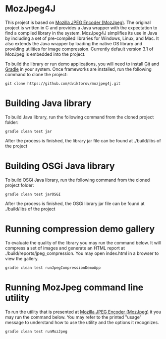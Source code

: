 # MozJpeg4J
This project is based on [Mozilla JPEG Encoder (MozJpeg)](https://github.com/mozilla/mozjpeg). The original project 
is written in C and provides a Java wrapper with the expectation to find a compiled library in the system. 
MozJpeg4J simplifies its use in Java by including a set of pre-compiled libraries for Windows, Linux, and Mac. 
It also extends the Java wrapper by loading the native OS library and providing utilities for image compression.
Currently default version 3.1 of MozJpeg is embedded into the project.

To build the library or run demo applications, you will need to install [Git](https://git-scm.com/) and 
[Gradle](http://gradle.org) in your system. Once frameworks are installed, run the following command to clone 
the project:
    
    git clone https://github.com/dviktorov/mozjpeg4j.git


# Building Java library
To build Java library, run the following command from the cloned project folder:

    gradle clean test jar

After the process is finished, the library jar file can be found at ./build/libs of the project


# Building OSGi Java library
To build OSGi Java library, run the following command from the cloned project folder:

    gradle clean test jarOSGI

After the process is finished, the OSGi library jar file can be found at ./build/libs of the project


# Running compression demo gallery
To evaluate the quality of the library you may run the command below. It will compress a set of images and generate
an HTML report at ./build/reports/jpeg_compression. You may open index.html in a browser to view the gallery.

    gradle clean test runJpegCompressionDemoApp


# Running MozJpeg command line utility
To run the utility that is presented at [Mozilla JPEG Encoder (MozJpeg)](https://github.com/mozilla/mozjpeg) it you may
run the command below. You may refer to the printed "usage" message to understand how to use the utility and the 
options it recognizes.

    gradle clean test runMozJpeg



